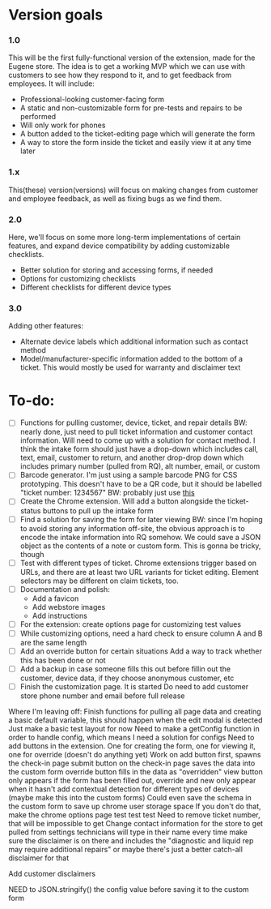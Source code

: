 # Version goals
### 1.0
This will be the first fully-functional version of the extension, made for the Eugene store.
The idea is to get a working MVP which we can use with customers to see how they respond to it, and to get feedback from employees. 
It will include:
- Professional-looking customer-facing form
- A static and non-customizable form for pre-tests and repairs to be performed
- Will only work for phones
- A button added to the ticket-editing page which will generate the form
- A way to store the form inside the ticket and easily view it at any time later

### 1.x
This(these) version(versions) will focus on making changes from customer and employee feedback, as well as fixing bugs as we find them.

### 2.0 
Here, we'll focus on some more long-term implementations of certain features, and expand device compatibility by adding customizable checklists.
- Better solution for storing and accessing forms, if needed
- Options for customizing checklists 
- Different checklists for different device types

### 3.0
Adding other features:
- Alternate device labels which additional information such as contact method
- Model/manufacturer-specific information added to the bottom of a ticket. This would mostly be used for warranty and disclaimer text

# To-do:
- [ ] Functions for pulling customer, device, ticket, and repair details
    BW: nearly done, just need to pull ticket information and customer contact information. Will need to come up with a solution for contact method. I think the intake form should just have a drop-down which includes call, text, email, customer to return, and another drop-drop down which includes primary number (pulled from RQ), alt number, email, or custom 
- [ ] Barcode generator. I'm just using a sample barcode PNG for CSS prototyping. This doesn't have to be a QR code, but it should be labelled "ticket number: 1234567"
    BW: probably just use [this](https://davidshimjs.github.io/qrcodejs/)
- [ ] Create the Chrome extension. Will add a button alongside the ticket-status buttons to pull up the intake form
- [ ] Find a solution for saving the form for later viewing
    BW: since I'm hoping to avoid storing any information off-site, the obvious approach is to encode the intake information into RQ somehow. We could save a JSON object as the contents of a note or custom form. This is gonna be tricky, though
- [ ] Test with different types of ticket. Chrome extensions trigger based on URLs, and there are at least two URL variants for ticket editing. Element selectors may be different on claim tickets, too.
- [ ] Documentation and polish:
    - Add a favicon
    - Add webstore images
    - Add instructions
- [ ] For the extension: create options page for customizing test values
- [ ] While customizing options, need a hard check to ensure column A and B are the same length
- [ ] Add an override button for certain situations
    Add a way to track whether this has been done or not
- [ ] Add a backup in case someone fills this out before fillin out the customer, device data, if they choose anonymous customer, etc
- [ ] Finish the customization page. It is started
    Do need to add customer store phone number and email before full release

Where I'm leaving off:
Finish functions for pulling all page data and creating a basic default variable, this should happen when the edit modal is detected
    Just make a basic test layout for now
    Need to make a getConfig function in order to handle config, which means
    I need a solution for configs
Need to add buttons in the extension.
    One for creating the form, one for viewing it, one for override (doesn't do anything yet)
Work on add button first, spawns the check-in page
    submit button on the check-in page saves the data into the custom form
    override button fills in the data as "overridden"
    view button only appears if the form has been filled out, override and new only appear when it hasn't
add contextual detection for different types of devices (maybe make this into the custom forms)
    Could even save the schema in the custom form to save up chrome user storage space
If you don't do that, make the chrome options page
test test test
Need to remove ticket number, that will be impossible to get
Change contact information for the store to get pulled from settings
technicians will type in their name every time
make sure the disclaimer is on there and includes the "diagnostic and liquid rep may require additional repairs" or maybe there's just a better catch-all disclaimer for that

Add customer disclaimers

NEED to JSON.stringify() the config value before saving it to the custom form